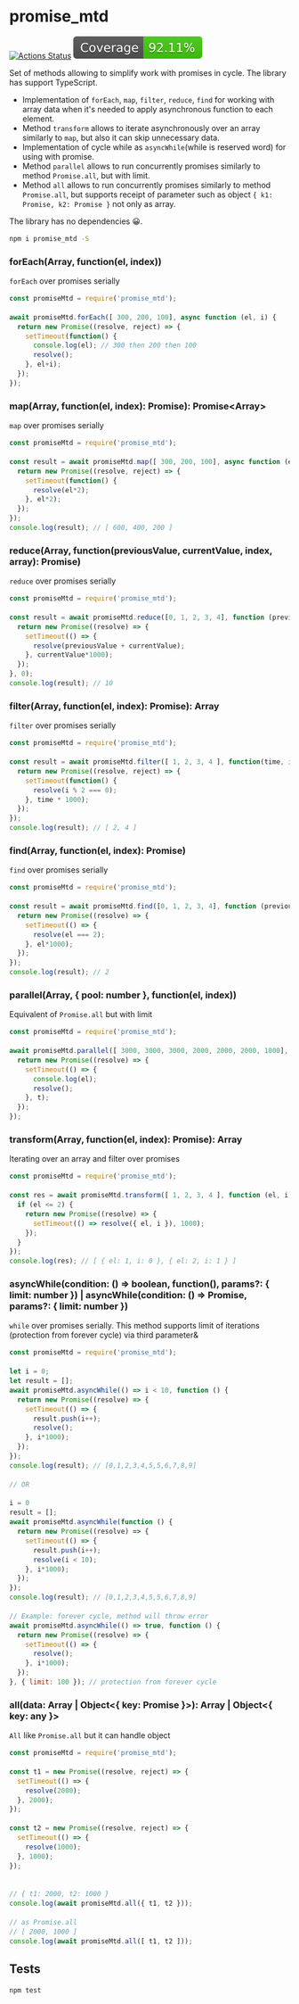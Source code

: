 # promise_mtd

[![Actions Status](https://github.com/dm-kamaev/promise_mtd/workflows/Build/badge.svg)](https://github.com/dm-kamaev/promise_mtd/actions) ![Coverage](https://github.com/dm-kamaev/server-component/blob/master/badges/coverage.svg)

Set of methods allowing to simplify work with promises in cycle. The library has support TypeScript.

* Implementation of ```forEach```, ```map```, ```filter```, ```reduce```, ```find``` for working with array data when it's needed to apply asynchronous function to each element.
* Method ```transform``` allows to iterate asynchronously over an array similarly to ```map```, but also it can skip unnecessary data.
* Implementation of cycle  while as ```asyncWhile```(while is reserved word) for using with promise.
* Method ```parallel``` allows to run concurrently promises similarly to method ```Promise.all```, but with limit.
* Method ```all``` allows to run concurrently promises similarly to method ```Promise.all```, but supports receipt of parameter such as object ```{ k1: Promise, k2: Promise }``` not only as array.

The library has no dependencies 😀.


```sh
npm i promise_mtd -S
```

### forEach(Array, function(el, index))
```forEach``` over promises serially
```js
const promiseMtd = require('promise_mtd');

await promiseMtd.forEach([ 300, 200, 100], async function (el, i) {
  return new Promise((resolve, reject) => {
    setTimeout(function() {
      console.log(el); // 300 then 200 then 100
      resolve();
    }, el+i);
  });
});
```


### map(Array<any>, function(el, index): Promise<any>): Promise<Array<any>>
```map``` over promises serially
```js
const promiseMtd = require('promise_mtd');

const result = await promiseMtd.map([ 300, 200, 100], async function (el, i) {
  return new Promise((resolve, reject) => {
    setTimeout(function() {
      resolve(el*2);
    }, el*2);
  });
});
console.log(result); // [ 600, 400, 200 ]
```


### reduce(Array, function(previousValue, currentValue, index, array): Promise)
```reduce``` over promises serially
```js
const promiseMtd = require('promise_mtd');

const result = await promiseMtd.reduce([0, 1, 2, 3, 4], function (previousValue, currentValue, index, array) {
  return new Promise((resolve) => {
    setTimeout(() => {
      resolve(previousValue + currentValue);
    }, currentValue*1000);
  });
}, 0);
console.log(result); // 10
```


### filter(Array<any>, function(el, index): Promise<Boolean>): Array<any>
```filter``` over promises serially
```js
const promiseMtd = require('promise_mtd');

const result = await promiseMtd.filter([ 1, 2, 3, 4 ], function(time, i) {
  return new Promise((resolve, reject) => {
    setTimeout(function() {
      resolve(i % 2 === 0);
    }, time * 1000);
  });
});
console.log(result); // [ 2, 4 ]
```

### find(Array, function(el, index): Promise)
```find``` over promises serially
```js
const promiseMtd = require('promise_mtd');

const result = await promiseMtd.find([0, 1, 2, 3, 4], function (previousValue, currentValue, index, array) {
  return new Promise((resolve) => {
    setTimeout(() => {
      resolve(el === 2);
    }, el*1000);
  });
});
console.log(result); // 2
```

### parallel(Array<any>, { pool: number }, function(el, index))
Equivalent of ```Promise.all``` but with limit
```js
const promiseMtd = require('promise_mtd');

await promiseMtd.parallel([ 3000, 3000, 3000, 2000, 2000, 2000, 1000], { pool: 3 }, async function(el, i) {
  return new Promise((resolve) => {
    setTimeout(() => {
      console.log(el);
      resolve();
    }, t);
  });
});
```



### transform(Array<any>, function(el, index): Promise<any>): Array
Iterating over an array and filter over promises
```js
const promiseMtd = require('promise_mtd');

const res = await promiseMtd.transform([ 1, 2, 3, 4 ], function (el, i) {
  if (el <= 2) {
    return new Promise((resolve) => {
      setTimeout(() => resolve({ el, i }), 1000);
    });
  }
});
console.log(res); // [ { el: 1, i: 0 }, { el: 2, i: 1 } ]
```



### asyncWhile(condition: () => boolean, function(), params?: { limit: number }) | asyncWhile(condition: () => Promise<boolean>, params?: { limit: number })
```while``` over promises serially. This method supports limit of iterations (protection from forever cycle) via third parameter&
```js
const promiseMtd = require('promise_mtd');

let i = 0;
let result = [];
await promiseMtd.asyncWhile(() => i < 10, function () {
  return new Promise((resolve) => {
    setTimeout(() => {
      result.push(i++);
      resolve();
    }, i*1000);
  });
});
console.log(result); // [0,1,2,3,4,5,5,6,7,8,9]

// OR

i = 0
result = [];
await promiseMtd.asyncWhile(function () {
  return new Promise((resolve) => {
    setTimeout(() => {
      result.push(i++);
      resolve(i < 10);
    }, i*1000);
  });
});
console.log(result); // [0,1,2,3,4,5,5,6,7,8,9]

// Example: forever cycle, method will throw error
await promiseMtd.asyncWhile(() => true, function () {
  return new Promise((resolve) => {
    setTimeout(() => {
      resolve();
    }, i*1000);
  });
}, { limit: 100 }); // protection from forever cycle
```


### all(data: Array<Promise> | Object<{ key: Promise }>): Array<any> | Object<{ key: any }>
```All``` like ```Promise.all``` but it can handle object
```js
const promiseMtd = require('promise_mtd');

const t1 = new Promise((resolve, reject) => {
  setTimeout(() => {
    resolve(2000);
  }, 2000);
});

const t2 = new Promise((resolve, reject) => {
  setTimeout(() => {
    resolve(1000);
  }, 1000);
});


// { t1: 2000, t2: 1000 }
console.log(await promiseMtd.all({ t1, t2 }));

// as Promise.all
// [ 2000, 1000 ]
console.log(await promiseMtd.all([ t1, t2 ]));
```


## Tests
```sh
npm test
```